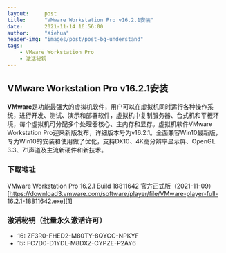 ```yaml
---
layout:     post
title:      "VMware Workstation Pro v16.2.1安装"
date:       2021-11-14 16:56:00
author:     "Xiehua"
header-img: "images/post/post-bg-understand"
tags:
    - VMware Workstation Pro
    - 激活秘钥
---
```


## VMware Workstation Pro v16.2.1安装  

**VMware**是功能最强大的虚拟机软件，用户可以在虚拟机同时运行各种操作系统，进行开发、测试、演示和部署软件，虚拟机中复制服务器、台式机和平板环境，每个虚拟机可分配多个处理器核心、主内存和显存。虚拟机软件VMware Workstation Pro迎来新版发布，详细版本号为v16.2.1。全面兼容Win10最新版，专为Win10的安装和使用做了优化，支持DX10、4K高分辨率显示屏、OpenGL 3.3、7.1声道及主流新硬件和新技术。  

### 下载地址  

VMware Workstation Pro 16.2.1 Build 18811642 官方正式版（2021-11-09）  
[https://download3.vmware.com/software/player/file/VMware-player-full-16.2.1-18811642.exe][1]

### 激活秘钥（批量永久激活许可）

- 16: ZF3R0-FHED2-M80TY-8QYGC-NPKYF
- 15: FC7D0-D1YDL-M8DXZ-CYPZE-P2AY6

[1]: https://download3.vmware.com/software/player/file/VMware-player-full-16.2.1-18811642.exe